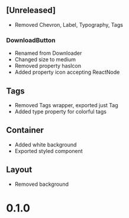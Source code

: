 ## [Unreleased]

- Removed Chevron, Label, Typography, Tags

### DownloadButton
- Renamed from Downloader
- Changed size to medium
- Removed property hasIcon
- Added property icon accepting ReactNode

## Tags
- Removed Tags wrapper, exported just Tag
- Added type property for colorful tags

## Container
- Added white background
- Exported styled component

## Layout
- Removed background

# 0.1.0
